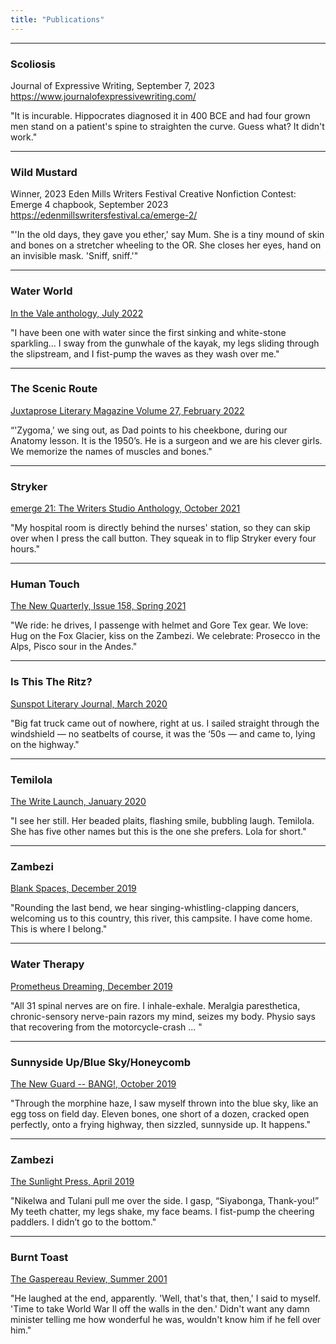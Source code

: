 ```yaml
---
title: "Publications"
---
```


---
### Scoliosis
Journal of Expressive Writing, September 7, 2023 https://www.journalofexpressivewriting.com/

"It is incurable. Hippocrates diagnosed it in 400 BCE and had four grown men stand on a patient's spine to straighten the curve. Guess what? It didn't work."

---
### Wild Mustard
Winner, 2023 Eden Mills Writers Festival Creative Nonfiction Contest: Emerge 4 chapbook, September 2023 https://edenmillswritersfestival.ca/emerge-2/

"'In the old days, they gave you ether,' say Mum. She is a tiny mound of skin and bones on a stretcher wheeling to the OR. She closes her eyes, hand on an invisible mask. 'Sniff, sniff.'"

---
### Water World
[In the Vale anthology, July 2022](https://readquebec.ca/book/in-the-vale/)

"I have been one with water since the first sinking and white-stone sparkling... I sway from the gunwhale of the kayak, my legs sliding through the slipstream, and I fist-pump the waves as they wash over me."

---
### The Scenic Route
[Juxtaprose Literary Magazine Volume 27, February 2022](http://www.juxtaprosemagazine.org/the-scenic-route-by-doley-henderson/)

“'Zygoma,' we sing out, as Dad points to his cheekbone, during our Anatomy lesson. It is the 1950’s. He is a surgeon and we are his clever girls. We memorize the names of muscles and bones."

---
### Stryker
[emerge 21: The Writers Studio Anthology, October 2021](https://www.amazon.ca/emerge-21-Writers-Studio-Anthology/dp/1772870838)

"My hospital room is directly behind the nurses' station, so they can skip over when I press the call button. They squeak in to flip Stryker every four hours."

---
### Human Touch
[The New Quarterly, Issue 158, Spring 2021](https://tnq.ca/issues/issue-158/)

"We ride: he drives, I passenge with helmet and Gore Tex gear.
We love: Hug on the Fox Glacier, kiss on the Zambezi.
We celebrate: Prosecco in the Alps, Pisco sour in the Andes."

---
### Is This The Ritz?
[Sunspot Literary Journal, March 2020](https://sunspotlit.com/editions%3A-2020)

"Big fat truck came out of nowhere, right at us. I sailed straight through the windshield — no seatbelts of course, it was the ‘50s — and came to, lying on the highway." 

---
### Temilola
[The Write Launch, January 2020](https://thewritelaunch.com/2019/12/temilola/)

"I see her still. Her beaded plaits, flashing smile, bubbling laugh. Temilola. She has five other names but this is the one she prefers. Lola for short."

---
### Zambezi
[Blank Spaces, December 2019](https://blankspaces.alannarusnak.com/p/welcome.html#!/DIGITAL-Blank-Spaces-December-2019-56-pg/p/160707386/category=32566599)

"Rounding the last bend, we hear singing-whistling-clapping dancers, welcoming us to this country, this river, this campsite. I have come home. This is where I belong." 

---
### Water Therapy
[Prometheus Dreaming, December 2019](https://www.prometheusdreaming.com/water-therapy)

"All 31 spinal nerves are on fire. I inhale-exhale. Meralgia paresthetica, chronic-sensory nerve-pain razors my mind, seizes my body. Physio says that recovering from the motorcycle-crash ... "

---
### Sunnyside Up/Blue Sky/Honeycomb
[The New Guard -- BANG!, October 2019](https://www.newguardreview.com/bang)

"Through the morphine haze, I saw myself thrown into the blue sky, like an egg toss on field day. Eleven bones, one short of a dozen, cracked open perfectly, onto a frying highway, then sizzled, sunnyside up. It happens."

---
### Zambezi
[The Sunlight Press, April 2019](https://www.thesunlightpress.com/2019/04/09/zambezi/)

"Nikelwa and Tulani pull me over the side. I gasp, “Siyabonga, Thank-you!” My teeth chatter, my legs shake, my face beams. I fist-pump the cheering paddlers. I didn’t go to the bottom."

---
### Burnt Toast
[The Gaspereau Review, Summer 2001](http://www.gaspereau.com/meetthepress.php)

"He laughed at the end, apparently. 'Well, that's that, then,' I said to myself. 'Time to take World War Il off the walls in the den.' Didn't want any damn minister telling me how wonderful he was, wouldn't know him if he fell over him."
